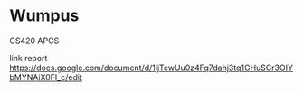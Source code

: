 # Wumpus
CS420 APCS

link report
https://docs.google.com/document/d/1ljTcwUu0z4Fq7dahj3tq1GHuSCr3OIYbMYNAiX0FI_c/edit
